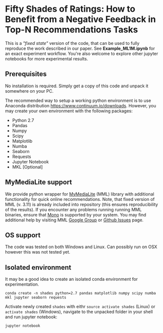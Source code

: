 # Fifty Shades of Ratings: How to Benefit from a Negative Feedback in Top-N Recommendations Tasks
This is a *"fixed state"* version of the code, that can be used to fully reproduce the work described in our paper. See **Example_ML1M.ipynb** for an exact experiment workflow. You're also welcome to explore other jupyter notebooks for more experimental results.

## Prerequisites
No installation is required. Simply get a copy of this code and unpack it somewhere on your PC.

The recommended way to setup a working python environment is to use Anaconda distribution https://www.continuum.io/downloads. However, you may create your own environment with the following packages:

* Python 2.7
* Pandas
* Numpy
* Scipy
* Matplotlib
* Numba
* Seaborn
* Requests
* Jupyter Notebook
* MKL [Optional]

## MyMediaLite support
We provide python wrapper for [MyMediaLite](http://www.mymedialite.net) (MML) library with additional functionality for quick online recommendations. Note, that fixed version of MML (v. 3.11) is already included into repository (this ensures reproducibility of the results). If you encounter any problems running running MML binaries, ensure that [Mono](http://www.mono-project.com/) is supported by your system. You may find additional help by visiting MML [Google Group](https://groups.google.com/forum/#!forum/mymedialite) or [Github Issues](https://github.com/zenogantner/MyMediaLite/issues/) page.

## OS support
The code was tested on both Windows and Linux. Can possibly run on OSX however this was not tested yet.

## Isolated environment
It may be a good idea to create an isolated conda environment for experimentation.
```
conda create -n shades python=2.7 pandas matplotlib numpy scipy numba mkl jupyter seaborn requests
```
Activate newly created `shades` with eithr `source activate shades` (Linux) or `activate shades` (Windows), navigate to the unpacked folder in your shell and run jupyter notebook:
```
jupyter notebook
```
